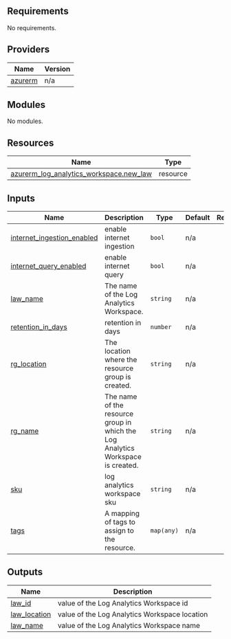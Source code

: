 ## Requirements

No requirements.

## Providers

| Name | Version |
|------|---------|
| <a name="provider_azurerm"></a> [azurerm](#provider\_azurerm) | n/a |

## Modules

No modules.

## Resources

| Name | Type |
|------|------|
| [azurerm_log_analytics_workspace.new_law](https://registry.terraform.io/providers/hashicorp/azurerm/latest/docs/resources/log_analytics_workspace) | resource |

## Inputs

| Name | Description | Type | Default | Required |
|------|-------------|------|---------|:--------:|
| <a name="input_internet_ingestion_enabled"></a> [internet\_ingestion\_enabled](#input\_internet\_ingestion\_enabled) | enable internet ingestion | `bool` | n/a | yes |
| <a name="input_internet_query_enabled"></a> [internet\_query\_enabled](#input\_internet\_query\_enabled) | enable internet query | `bool` | n/a | yes |
| <a name="input_law_name"></a> [law\_name](#input\_law\_name) | The name of the Log Analytics Workspace. | `string` | n/a | yes |
| <a name="input_retention_in_days"></a> [retention\_in\_days](#input\_retention\_in\_days) | retention in days | `number` | n/a | yes |
| <a name="input_rg_location"></a> [rg\_location](#input\_rg\_location) | The location where the resource group is created. | `string` | n/a | yes |
| <a name="input_rg_name"></a> [rg\_name](#input\_rg\_name) | The name of the resource group in which the Log Analytics Workspace is created. | `string` | n/a | yes |
| <a name="input_sku"></a> [sku](#input\_sku) | log analytics workspace sku | `string` | n/a | yes |
| <a name="input_tags"></a> [tags](#input\_tags) | A mapping of tags to assign to the resource. | `map(any)` | n/a | yes |

## Outputs

| Name | Description |
|------|-------------|
| <a name="output_law_id"></a> [law\_id](#output\_law\_id) | value of the Log Analytics Workspace id |
| <a name="output_law_location"></a> [law\_location](#output\_law\_location) | value of the Log Analytics Workspace location |
| <a name="output_law_name"></a> [law\_name](#output\_law\_name) | value of the Log Analytics Workspace name |
